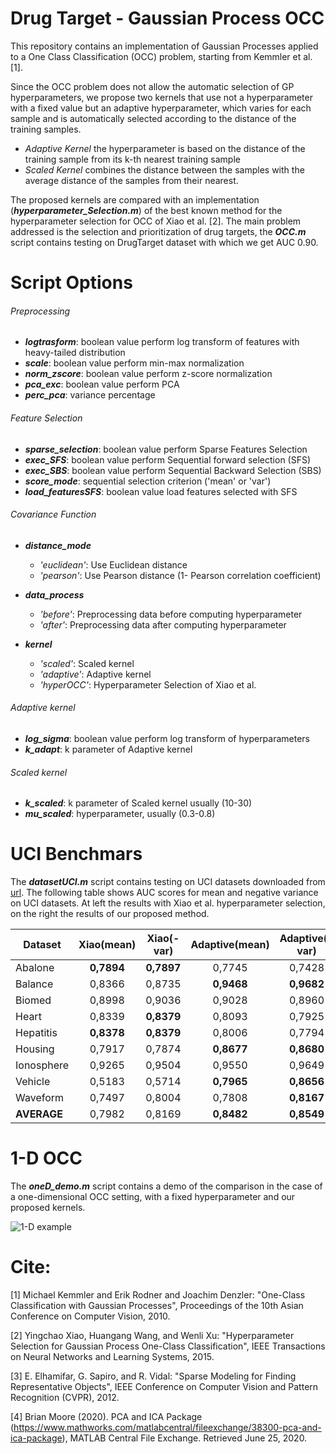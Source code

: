 # Drug Target - Gaussian Process OCC

This repository contains an implementation of Gaussian Processes applied to a One Class Classification (OCC) problem, starting from Kemmler et al. [1].

Since the OCC problem does not allow the automatic selection of GP hyperparameters, we propose two kernels that use not a hyperparameter with a fixed value but an adaptive hyperparameter, which varies for each sample and is automatically selected according to the distance of the training samples.
* *Adaptive Kernel* the hyperparameter is based on the distance of the training sample from its k-th nearest training sample
* *Scaled Kernel* combines the distance between the samples with the average distance of the samples from their nearest.

The proposed kernels are compared with an implementation (***hyperparameter_Selection.m***) of the best known method for the hyperparameter selection for OCC of Xiao et al. [2]. 
The main problem addressed is the selection and prioritization of drug targets, the ***OCC.m*** script contains testing on DrugTarget dataset with which we get AUC 0.90.

# Script Options 

###### Preprocessing
* ***logtrasform***:                boolean value perform log transform of features with heavy-tailed distribution
* ***scale***:                      boolean value perform min-max normalization
* ***norm_zscore***:                boolean value perform z-score normalization
* ***pca_exc***:                    boolean value perform PCA 
* ***perc_pca***:                   variance percentage

###### Feature Selection
* ***sparse_selection***:   boolean value perform Sparse Features Selection
* ***exec_SFS***:           boolean value perform Sequential forward selection (SFS) 
* ***exec_SBS***:           boolean value perform Sequential Backward Selection (SBS) 
* ***score_mode***:         sequential selection criterion ('mean' or 'var')
* ***load_featuresSFS***:    boolean value load features selected with SFS

###### Covariance Function
* ***distance_mode***
    * *'euclidean'*: Use Euclidean distance    
    * *'pearson'*:   Use Pearson distance (1- Pearson correlation coefficient) 

* ***data_process***
    * *'before'*:   Preprocessing data before computing hyperparameter 
    * *'after'*:    Preprocessing data after computing hyperparameter 

* ***kernel***
    * *'scaled'*:         Scaled kernel
    * *'adaptive'*:       Adaptive kernel
    * *'hyperOCC'*:       Hyperparameter Selection of Xiao et al.

###### Adaptive kernel
* ***log_sigma***:           boolean value perform log transform of hyperparameters     
* ***k_adapt***:             k parameter of Adaptive kernel

###### Scaled kernel
* ***k_scaled***:            k parameter of Scaled kernel usually (10-30)
* ***mu_scaled***:           hyperparameter, usually (0.3-0.8)

# UCI Benchmars 

The ***datasetUCI.m*** script contains testing on UCI datasets downloaded from [url](http://homepage.tudelft.nl/n9d04/occ/index.html).
The following table shows AUC scores for mean and negative variance on UCI datasets. At left the results with Xiao et al. hyperparameter selection, on the right the results of our proposed method.

|Dataset    |    Xiao(mean)   |    Xiao(-var)   |  Adaptive(mean) | Adaptive(-var)  |   Scaled(mean)  |   Scaled(-var)  |
|-----------|:---------------:|:---------------:|:---------------:|:---------------:|:---------------:|:---------------:|
| Abalone   |    **0,7894**   |    **0,7897**   |      0,7745     |      0,7428     |      0,7742     |      0,7092     |
| Balance   |      0,8366     |      0,8735     | 	**0,9468**    | 	**0,9682**  |      0,8657     |      0,9402     |
| Biomed    |      0,8998     |      0,9036     |      0,9028     |      0,8960     | 	**0,9073**    | 	**0,9117**  |
| Heart     |      0,8339     | 	**0,8379**  |      0,8093     |      0,7925     | 	**0,8408**    |      0,8135     |
| Hepatitis | 	  **0,8378**  | 	**0,8379**  |      0,8006     |      0,7794     |      0,8242     |      0,7963     |
| Housing   |      0,7917     |      0,7874     | 	**0,8677**    | 	**0,8680**  |      0,8107     |      0,8492     |
| Ionosphere|      0,9265     |      0,9504     |      0,9550     |      0,9649     | 	**0,9697**    | 	**0,9712**  |
| Vehicle   |      0,5183     |      0,5714     | 	**0,7965**    | 	**0,8656**  |      0,6855     |      0,8187     |
| Waveform  |      0,7497     |      0,8004     |      0,7808     |     **0,8167**  |    **0,8024**   |      0,7998     |
|**AVERAGE**|      0,7982     |      0,8169     | 	**0,8482**    | 	**0,8549**  |      0,8312     |      0,8455     |


# 1-D OCC 

The ***oneD_demo.m*** script contains a demo of the comparison in the case of a one-dimensional OCC setting, with a fixed hyperparameter and our proposed kernels.

![1-D example](https://github.com/AntonioDeFalco/DrugTarget-GPOCC/blob/master/all1D.png?raw=true)

# Cite:

[1] Michael Kemmler and Erik Rodner and Joachim Denzler: "One-Class Classification with Gaussian Processes", Proceedings of the 10th Asian Conference on Computer Vision, 2010.

[2] Yingchao Xiao, Huangang Wang, and Wenli Xu: "Hyperparameter Selection for Gaussian Process One-Class Classification", IEEE Transactions on Neural Networks and Learning Systems, 2015.

[3] E. Elhamifar, G. Sapiro, and R. Vidal: "Sparse Modeling for Finding Representative Objects", IEEE Conference on Computer Vision and Pattern Recognition (CVPR), 2012.

[4] Brian Moore (2020). PCA and ICA Package (https://www.mathworks.com/matlabcentral/fileexchange/38300-pca-and-ica-package), MATLAB Central File Exchange. Retrieved June 25, 2020.